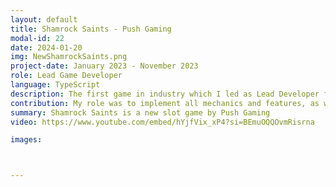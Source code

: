 ```yaml
---
layout: default
title: Shamrock Saints - Push Gaming
modal-id: 22
date: 2024-01-20
img: NewShamrockSaints.png
project-date: January 2023 - November 2023
role: Lead Game Developer
language: TypeScript
description: The first game in industry which I led as Lead Developer from start until release, working alongside a team of Artists, Animators, QA's, Server Developers and Mathematicians at Push Gaming. Prior to this project I had only 4 months experience of TypeScript and Push Gaming's in-house tools and codebase. A beta demo of this game can be played <a href="https://www.bigwinboard.com/shamrock-saints-push-gaming-slot-review/"><FONT color="#0000ff">HERE</FONT></a>
contribution: My role was to implement all mechanics and features, as well as to ensure that the game responded correctly to server data and would load to the correct state at any point that the user disconnected from the game (on purpose or due to internet issues). <br><br>Mechanics Implemented: <ul><li>Base Spins</li><li>Nudging Mystery Reels (where seaweed symbols must only move down 1 position before revealing a symbol)</li><li>Chest Symbol with Multiple Prize Shuffle and Selection</li><li>Bonus Game plays until no Mystery Symbols on the grid (where the All Wins multiplier is increased with each spin)</li><li>Collectible Tokens (to eventually break the pot and trigger Swarm Mode)</li><li>Golden Leprechaun Reels</li><li><li>Collector Symbols</li><li>Multiplier Symbols</li><li>Instant Coins (instant prize of bet multiplied by number on coin)</li></li></ul>
summary: Shamrock Saints is a new slot game by Push Gaming
video: https://www.youtube.com/embed/hYjfVix_xP4?si=BEmuOQQOvmRisrna

images:



---
```


